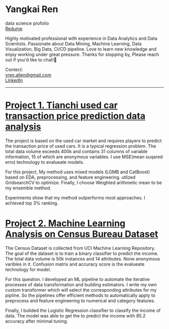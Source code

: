 # Yangkai Ren 
data science profolio       
[Redume](https://drive.google.com/drive/my-drive)

Highly motivated professional with experience in Data Analytics and Data Scientists. Passionate about Data Mining, Machine Learning, Data Visualization, Big Data, CI/CD pipeline. Love to learn new knowledge and enjoy working under great pressure. Thanks for stopping by, Please reach out if you'd like to chat!👋

Contect:    
yren.allen@gmail.com    
[LinkedIn](https://www.linkedin.com/in/yangkai-ren-441b64145/)    
    
________________________________________________________________________________________________________________________________________________________________

# [Project 1. Tianchi used car transaction price prediction data analysis](https://github.com/YangkaiRen/used_car_DA)


The project is based on the used car market and requires players to predict the transaction price of used cars. It is a typical regression problem. The total data volume exceeds 400k and contains 31 columns of variable information, 15 of which are anonymous variables. I use MSE(mean suqared erro) technology to evalueate models.    

For this project, My method uses mixed models (LGMB and CatBoost) based on EDA, preprocessing, and feature engineering. utlized GridsearchCV to optimize. Finally, I choose Weighted arithmetic mean to be my ensemble method.  

Experiments show that my method outperforms most approaches. I achieved top 3% ranking.



# [Project 2. Machine Learning Analysis on Census Bureau Dataset](https://github.com/YangkaiRen/Census-Bureau)


The Census Dataset is collected from UCI Machine Learning Repository. The goal of the dataset is to train a binary classifier to predict the income. The total data volume is 50k instances and 14 attributes. None anonymous varibles in it.  Confusion matrix and accuracy score is the evalueate technology for model.

For this question. I developed an ML pipeline to automate the iterative processes of data transformation and building estimators. I write my own custom transformer which will select the corresponding attributes for my pipline. So the pipelines offer efficient methods to automatically apply to preprocess and feature engineering to numerical and category features. 

Finally, I bulided the Logistic Regression classifier to classify the income of data. The model was able to get the to predict the income with 85.2 accuracy after minimal tuning. 

  


